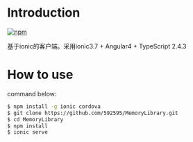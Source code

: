 # Introduction

[![npm](https://img.shields.io/npm/v/npm.svg)]()

基于ionic的客户端。采用ionic3.7 + Angular4 + TypeScript 2.4.3

# How to use

command below:

```bash
$ npm install -g ionic cordova
$ git clone https://github.com/592595/MemoryLibrary.git
$ cd MemoryLibrary
$ npm install
$ ionic serve
```